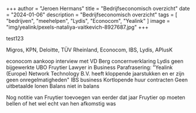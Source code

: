 +++
author = "Jeroen Hermans"
title = "Bedrijfseconomisch overzicht"
date = "2024-01-06"
description = "Bedrijfseconomisch overzicht"
tags = [
    "bedrijven", "meehelpen", "Lydis", "Econocom", "Yealink"
]
image = "img/yealink/pexels-nataliya-vaitkevich-8927687.jpg"
+++

test123
<!--more-->
Migros, KPN, Deloitte, TÜV Rheinland, Econocom, IBS, Lydis, APlusK

econocom aankoop
interview met VD Berg
concernverklaring
Lydis geen bijgewerkte UBO
Fruytier Lawyer in Business
Parafrasering: "Yealink (Europe) Network Technology B.V. heeft kloppende jaarstukken en er zijn geen onregelmatigheden"
IBS business
Kortlopende huur contracten
Geen uitbetaalde lonen
Balans niet in balans

Nog notitie van Fruytier toevoegen van eerder dat jaar
Fruytier op moeten bellen of het wel echt van hen afkomstig was
